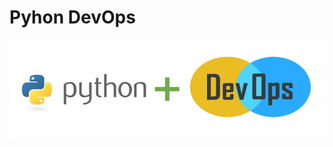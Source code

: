 # Pyhon DevOps


![alt text](https://github.com/rchavezj/Pyhon_DevOps/blob/master/Images/Python_DevOps.PNG)
